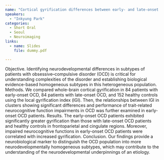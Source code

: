 ```yaml
---
name: "Cortical gyrification differences between early- and late-onset obsessive–compulsive disorder: Neurobiological evidence for neurodevelopmentally distinct subtypes"
speakers:
  - "Inkyung Park"
categories:
  - Short Oral
  - Seoul
  - Neuroimaging
links:
  - name: Slides
    file: dummy.pdf

---
```


Objective. Identifying neurodevelopmental differences in subtypes of patients with obsessive–compulsive disorder (OCD) is critical for understanding complexities of the disorder and establishing biological evidence-based homogeneous subtypes in this heterogeneous population.
Methods. We compared whole-brain cortical gyrification in 84 patients with early-onset OCD, 84 patients with late-onset OCD, and 152 healthy controls using the local gyrification index (lGI). Then, the relationships between lGI in clusters showing significant differences and performance of trait-related neurocognitive function impairments in OCD was further examined in early-onset OCD patients.
Results. The early-onset OCD patients exhibited significantly greater gyrification than those with late-onset OCD patients and healthy controls in frontoparietal and cingulate regions. Moreover, impaired neurocognitive functions in early-onset OCD patients were correlated with increased gyrification.
Conclusion. Our findings provide a neurobiological marker to distinguish the OCD population into more neurodevelopmentally homogeneous subtypes, which may contribute to the understanding of the neurodevelopmental underpinnings of an etiology.
